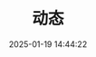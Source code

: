 ---
title: 动态
date: 2025-01-19 14:44:22
type: 'shuoshuo'
# limit:
#   type: date
#   value: 2024-06-20
---